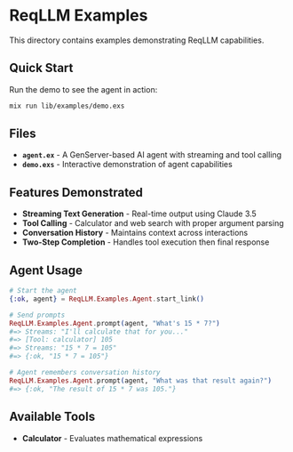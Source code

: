 # ReqLLM Examples

This directory contains examples demonstrating ReqLLM capabilities.

## Quick Start

Run the demo to see the agent in action:

```bash
mix run lib/examples/demo.exs
```

## Files

- **`agent.ex`** - A GenServer-based AI agent with streaming and tool calling
- **`demo.exs`** - Interactive demonstration of agent capabilities

## Features Demonstrated

- **Streaming Text Generation** - Real-time output using Claude 3.5
- **Tool Calling** - Calculator and web search with proper argument parsing  
- **Conversation History** - Maintains context across interactions
- **Two-Step Completion** - Handles tool execution then final response

## Agent Usage

```elixir
# Start the agent
{:ok, agent} = ReqLLM.Examples.Agent.start_link()

# Send prompts
ReqLLM.Examples.Agent.prompt(agent, "What's 15 * 7?")
#=> Streams: "I'll calculate that for you..."
#=> [Tool: calculator] 105  
#=> Streams: "15 * 7 = 105"
#=> {:ok, "15 * 7 = 105"}

# Agent remembers conversation history
ReqLLM.Examples.Agent.prompt(agent, "What was that result again?")
#=> {:ok, "The result of 15 * 7 was 105."}
```

## Available Tools

- **Calculator** - Evaluates mathematical expressions
